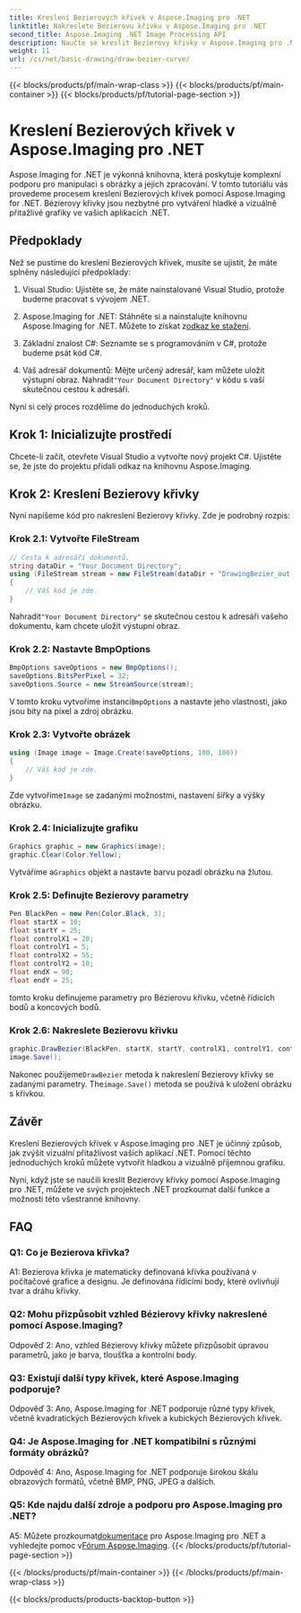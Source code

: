 ```yaml
---
title: Kreslení Bezierových křivek v Aspose.Imaging pro .NET
linktitle: Nakreslete Bezierovu křivku v Aspose.Imaging pro .NET
second_title: Aspose.Imaging .NET Image Processing API
description: Naučte se kreslit Bezierovy křivky v Aspose.Imaging pro .NET. Vylepšete svou grafiku .NET pomocí tohoto podrobného průvodce.
weight: 11
url: /cs/net/basic-drawing/draw-bezier-curve/
---
```


{{< blocks/products/pf/main-wrap-class >}}
{{< blocks/products/pf/main-container >}}
{{< blocks/products/pf/tutorial-page-section >}}

# Kreslení Bezierových křivek v Aspose.Imaging pro .NET

Aspose.Imaging for .NET je výkonná knihovna, která poskytuje komplexní podporu pro manipulaci s obrázky a jejich zpracování. V tomto tutoriálu vás provedeme procesem kreslení Bezierových křivek pomocí Aspose.Imaging for .NET. Bézierovy křivky jsou nezbytné pro vytváření hladké a vizuálně přitažlivé grafiky ve vašich aplikacích .NET.

## Předpoklady

Než se pustíme do kreslení Bezierových křivek, musíte se ujistit, že máte splněny následující předpoklady:

1. Visual Studio: Ujistěte se, že máte nainstalované Visual Studio, protože budeme pracovat s vývojem .NET.

2.  Aspose.Imaging for .NET: Stáhněte si a nainstalujte knihovnu Aspose.Imaging for .NET. Můžete to získat z[odkaz ke stažení](https://releases.aspose.com/imaging/net/).

3. Základní znalost C#: Seznamte se s programováním v C#, protože budeme psát kód C#.

4.  Váš adresář dokumentů: Mějte určený adresář, kam můžete uložit výstupní obraz. Nahradit`"Your Document Directory"` v kódu s vaší skutečnou cestou k adresáři.

Nyní si celý proces rozdělíme do jednoduchých kroků.

## Krok 1: Inicializujte prostředí

Chcete-li začít, otevřete Visual Studio a vytvořte nový projekt C#. Ujistěte se, že jste do projektu přidali odkaz na knihovnu Aspose.Imaging.

## Krok 2: Kreslení Bezierovy křivky

Nyní napíšeme kód pro nakreslení Bezierovy křivky. Zde je podrobný rozpis:

### Krok 2.1: Vytvořte FileStream

```csharp
// Cesta k adresáři dokumentů.
string dataDir = "Your Document Directory";
using (FileStream stream = new FileStream(dataDir + "DrawingBezier_out.bmp", FileMode.Create))
{
    // Váš kód je zde.
}
```

 Nahradit`"Your Document Directory"` se skutečnou cestou k adresáři vašeho dokumentu, kam chcete uložit výstupní obraz.

### Krok 2.2: Nastavte BmpOptions

```csharp
BmpOptions saveOptions = new BmpOptions();
saveOptions.BitsPerPixel = 32;
saveOptions.Source = new StreamSource(stream);
```

 V tomto kroku vytvoříme instanci`BmpOptions` a nastavte jeho vlastnosti, jako jsou bity na pixel a zdroj obrázku.

### Krok 2.3: Vytvořte obrázek

```csharp
using (Image image = Image.Create(saveOptions, 100, 100))
{
    // Váš kód je zde.
}
```

 Zde vytvoříme`Image` se zadanými možnostmi, nastavení šířky a výšky obrázku.

### Krok 2.4: Inicializujte grafiku

```csharp
Graphics graphic = new Graphics(image);
graphic.Clear(Color.Yellow);
```

 Vytváříme a`Graphics` objekt a nastavte barvu pozadí obrázku na žlutou.

### Krok 2.5: Definujte Bezierovy parametry

```csharp
Pen BlackPen = new Pen(Color.Black, 3);
float startX = 10;
float startY = 25;
float controlX1 = 20;
float controlY1 = 5;
float controlX2 = 55;
float controlY2 = 10;
float endX = 90;
float endY = 25;
```

tomto kroku definujeme parametry pro Bézierovu křivku, včetně řídicích bodů a koncových bodů.

### Krok 2.6: Nakreslete Bezierovu křivku

```csharp
graphic.DrawBezier(BlackPen, startX, startY, controlX1, controlY1, controlX2, controlY2, endX, endY);
image.Save();
```

 Nakonec použijeme`DrawBezier` metoda k nakreslení Bezierovy křivky se zadanými parametry. The`image.Save()` metoda se používá k uložení obrázku s křivkou.

## Závěr

Kreslení Bezierových křivek v Aspose.Imaging pro .NET je účinný způsob, jak zvýšit vizuální přitažlivost vašich aplikací .NET. Pomocí těchto jednoduchých kroků můžete vytvořit hladkou a vizuálně příjemnou grafiku.

Nyní, když jste se naučili kreslit Bezierovy křivky pomocí Aspose.Imaging pro .NET, můžete ve svých projektech .NET prozkoumat další funkce a možnosti této všestranné knihovny.

## FAQ

### Q1: Co je Bezierova křivka?

A1: Bezierova křivka je matematicky definovaná křivka používaná v počítačové grafice a designu. Je definována řídicími body, které ovlivňují tvar a dráhu křivky.

### Q2: Mohu přizpůsobit vzhled Bézierovy křivky nakreslené pomocí Aspose.Imaging?

Odpověď 2: Ano, vzhled Bézierovy křivky můžete přizpůsobit úpravou parametrů, jako je barva, tloušťka a kontrolní body.

### Q3: Existují další typy křivek, které Aspose.Imaging podporuje?

Odpověď 3: Ano, Aspose.Imaging for .NET podporuje různé typy křivek, včetně kvadratických Bézierových křivek a kubických Bézierových křivek.

### Q4: Je Aspose.Imaging for .NET kompatibilní s různými formáty obrázků?

Odpověď 4: Ano, Aspose.Imaging for .NET podporuje širokou škálu obrazových formátů, včetně BMP, PNG, JPEG a dalších.

### Q5: Kde najdu další zdroje a podporu pro Aspose.Imaging pro .NET?

 A5: Můžete prozkoumat[dokumentace](https://reference.aspose.com/imaging/net/) pro Aspose.Imaging pro .NET a vyhledejte pomoc v[Fórum Aspose.Imaging](https://forum.aspose.com/).
{{< /blocks/products/pf/tutorial-page-section >}}

{{< /blocks/products/pf/main-container >}}
{{< /blocks/products/pf/main-wrap-class >}}

{{< blocks/products/products-backtop-button >}}
